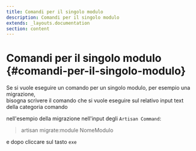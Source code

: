 ```yaml
---
title: Comandi per il singolo modulo
description: Comandi per il singolo modulo
extends: _layouts.documentation
section: content
---
```


# Comandi per il singolo modulo {#comandi-per-il-singolo-modulo}

Se si vuole eseguire un comando per un singolo modulo, per esempio una migrazione,  
bisogna scrivere il comando che si vuole eseguire sul relativo input text della categoria comando  

nell'esempio della migrazione nell'input degli `Artisan Command`:  
> artisan migrate:module NomeModulo  

e dopo cliccare sul tasto `exe`
